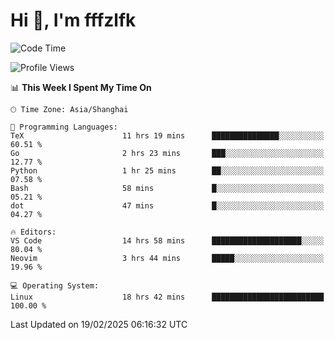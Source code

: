 # Hi 👋, I'm fffzlfk

<!--START_SECTION:waka-->
![Code Time](http://img.shields.io/badge/Code%20Time-1%2C244%20hrs%2053%20mins-blue)

![Profile Views](http://img.shields.io/badge/Profile%20Views-0-blue)

📊 **This Week I Spent My Time On** 

```text
🕑︎ Time Zone: Asia/Shanghai

💬 Programming Languages: 
TeX                      11 hrs 19 mins      ███████████████░░░░░░░░░░   60.51 % 
Go                       2 hrs 23 mins       ███░░░░░░░░░░░░░░░░░░░░░░   12.77 % 
Python                   1 hr 25 mins        ██░░░░░░░░░░░░░░░░░░░░░░░   07.58 % 
Bash                     58 mins             █░░░░░░░░░░░░░░░░░░░░░░░░   05.21 % 
dot                      47 mins             █░░░░░░░░░░░░░░░░░░░░░░░░   04.27 % 

🔥 Editors: 
VS Code                  14 hrs 58 mins      ████████████████████░░░░░   80.04 % 
Neovim                   3 hrs 44 mins       █████░░░░░░░░░░░░░░░░░░░░   19.96 % 

💻 Operating System: 
Linux                    18 hrs 42 mins      █████████████████████████   100.00 % 
```


 Last Updated on 19/02/2025 06:16:32 UTC
<!--END_SECTION:waka-->
